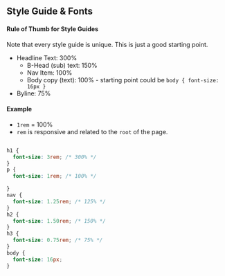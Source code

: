 ## Style Guide & Fonts

#### Rule of Thumb for Style Guides

Note that every style guide is unique. This is just a good starting point.

  * Headline Text: 300%
	* B-Head (sub) text: 150%
	* Nav Item: 100%
	* Body copy (text): 100% - starting point could be `body { font-size: 16px }`
  * Byline: 75%

#### Example

* `1rem` = 100%
* `rem` is responsive and related to the `root` of the page.

```css

h1 {
  font-size: 3rem; /* 300% */
}
p {
  font-size: 1rem; /* 100% */

}
nav {
  font-size: 1.25rem; /* 125% */
}
h2 {
  font-size: 1.50rem; /* 150% */
}
h3 {
  font-size: 0.75rem; /* 75% */
}
body {
  font-size: 16px;
}
```
